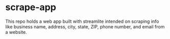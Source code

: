 # scrape-app
This repo holds a web app built with streamlite intended on scraping info like business name, address, city, state, ZIP, phone number, and email from a website.
